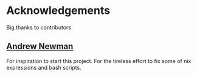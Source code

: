 <!--
SPDX-FileCopyrightText: © 2022 Melg Eight <public.melg8@gmail.com>

SPDX-License-Identifier: MIT
-->

# Acknowledgements

Big thanks to contributors

## [Andrew Newman](https://github.com/deadloko)

For inspiration to start this project.
For the tireless effort to fix some of nix expressions and bash scripts.
